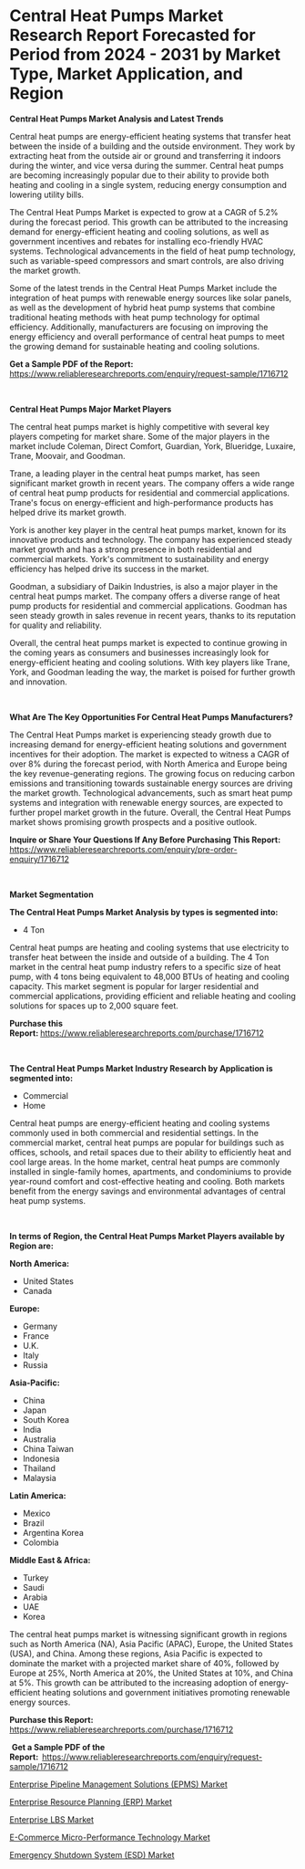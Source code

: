 <p><h1>Central Heat Pumps Market Research Report Forecasted for Period from 2024 -  2031 by Market Type, Market Application, and Region</h1></p><p><strong>Central Heat Pumps Market Analysis and Latest Trends</strong></p>
<p><p>Central heat pumps are energy-efficient heating systems that transfer heat between the inside of a building and the outside environment. They work by extracting heat from the outside air or ground and transferring it indoors during the winter, and vice versa during the summer. Central heat pumps are becoming increasingly popular due to their ability to provide both heating and cooling in a single system, reducing energy consumption and lowering utility bills.</p><p>The Central Heat Pumps Market is expected to grow at a CAGR of 5.2% during the forecast period. This growth can be attributed to the increasing demand for energy-efficient heating and cooling solutions, as well as government incentives and rebates for installing eco-friendly HVAC systems. Technological advancements in the field of heat pump technology, such as variable-speed compressors and smart controls, are also driving the market growth.</p><p>Some of the latest trends in the Central Heat Pumps Market include the integration of heat pumps with renewable energy sources like solar panels, as well as the development of hybrid heat pump systems that combine traditional heating methods with heat pump technology for optimal efficiency. Additionally, manufacturers are focusing on improving the energy efficiency and overall performance of central heat pumps to meet the growing demand for sustainable heating and cooling solutions.</p></p>
<p><strong>Get a Sample PDF of the Report:&nbsp;</strong> <a href="https://www.reliableresearchreports.com/enquiry/request-sample/1716712">https://www.reliableresearchreports.com/enquiry/request-sample/1716712</a></p>
<p>&nbsp;</p>
<p><strong>Central Heat Pumps Major Market Players</strong></p>
<p><p>The central heat pumps market is highly competitive with several key players competing for market share. Some of the major players in the market include Coleman, Direct Comfort, Guardian, York, Blueridge, Luxaire, Trane, Moovair, and Goodman.</p><p>Trane, a leading player in the central heat pumps market, has seen significant market growth in recent years. The company offers a wide range of central heat pump products for residential and commercial applications. Trane's focus on energy-efficient and high-performance products has helped drive its market growth.</p><p>York is another key player in the central heat pumps market, known for its innovative products and technology. The company has experienced steady market growth and has a strong presence in both residential and commercial markets. York's commitment to sustainability and energy efficiency has helped drive its success in the market.</p><p>Goodman, a subsidiary of Daikin Industries, is also a major player in the central heat pumps market. The company offers a diverse range of heat pump products for residential and commercial applications. Goodman has seen steady growth in sales revenue in recent years, thanks to its reputation for quality and reliability.</p><p>Overall, the central heat pumps market is expected to continue growing in the coming years as consumers and businesses increasingly look for energy-efficient heating and cooling solutions. With key players like Trane, York, and Goodman leading the way, the market is poised for further growth and innovation.</p></p>
<p>&nbsp;</p>
<p><strong>What Are The Key Opportunities For Central Heat Pumps Manufacturers?</strong></p>
<p><p>The Central Heat Pumps market is experiencing steady growth due to increasing demand for energy-efficient heating solutions and government incentives for their adoption. The market is expected to witness a CAGR of over 8% during the forecast period, with North America and Europe being the key revenue-generating regions. The growing focus on reducing carbon emissions and transitioning towards sustainable energy sources are driving the market growth. Technological advancements, such as smart heat pump systems and integration with renewable energy sources, are expected to further propel market growth in the future. Overall, the Central Heat Pumps market shows promising growth prospects and a positive outlook.</p></p>
<p><strong>Inquire or Share Your Questions If Any Before Purchasing This Report:</strong> <a href="https://www.reliableresearchreports.com/enquiry/pre-order-enquiry/1716712">https://www.reliableresearchreports.com/enquiry/pre-order-enquiry/1716712</a></p>
<p>&nbsp;</p>
<p><strong>Market Segmentation</strong></p>
<p><strong>The Central Heat Pumps Market Analysis by types is segmented into:</strong></p>
<p><ul><li>4 Ton</li></ul></p>
<p><p>Central heat pumps are heating and cooling systems that use electricity to transfer heat between the inside and outside of a building. The 4 Ton market in the central heat pump industry refers to a specific size of heat pump, with 4 tons being equivalent to 48,000 BTUs of heating and cooling capacity. This market segment is popular for larger residential and commercial applications, providing efficient and reliable heating and cooling solutions for spaces up to 2,000 square feet.</p></p>
<p><strong>Purchase this Report:&nbsp;</strong><a href="https://www.reliableresearchreports.com/purchase/1716712">https://www.reliableresearchreports.com/purchase/1716712</a></p>
<p>&nbsp;</p>
<p><strong>The Central Heat Pumps Market Industry Research by Application is segmented into:</strong></p>
<p><ul><li>Commercial</li><li>Home</li></ul></p>
<p><p>Central heat pumps are energy-efficient heating and cooling systems commonly used in both commercial and residential settings. In the commercial market, central heat pumps are popular for buildings such as offices, schools, and retail spaces due to their ability to efficiently heat and cool large areas. In the home market, central heat pumps are commonly installed in single-family homes, apartments, and condominiums to provide year-round comfort and cost-effective heating and cooling. Both markets benefit from the energy savings and environmental advantages of central heat pump systems.</p></p>
<p>&nbsp;</p>
<p><strong>In terms of Region, the Central Heat Pumps Market Players available by Region are:</strong></p>
<p>
    <p> <strong> North America: </strong>
        <ul>
            <li>United States</li>
            <li>Canada</li>
        </ul>
        </p> 
    <p> <strong> Europe: </strong>
        <ul>
            <li>Germany</li>
            <li>France</li>
            <li>U.K.</li>
            <li>Italy</li>
            <li>Russia</li>
        </ul>
        </p> 
    <p> <strong> Asia-Pacific: </strong>
        <ul>
            <li>China</li>
            <li>Japan</li>
            <li>South Korea</li>
            <li>India</li>
            <li>Australia</li>
            <li>China Taiwan</li>
            <li>Indonesia</li>
            <li>Thailand</li>
            <li>Malaysia</li>
        </ul>
        </p> 
    <p> <strong> Latin America: </strong>
        <ul>
            <li>Mexico</li>
            <li>Brazil</li>
            <li>Argentina Korea</li>
            <li>Colombia</li>
        </ul>
        </p> 
    <p> <strong> Middle East & Africa: </strong>
        <ul>
            <li>Turkey</li>
            <li>Saudi</li>
            <li>Arabia</li>
            <li>UAE</li>
            <li>Korea</li>
        </ul>
    </p>
    </p>
<p><p>The central heat pumps market is witnessing significant growth in regions such as North America (NA), Asia Pacific (APAC), Europe, the United States (USA), and China. Among these regions, Asia Pacific is expected to dominate the market with a projected market share of 40%, followed by Europe at 25%, North America at 20%, the United States at 10%, and China at 5%. This growth can be attributed to the increasing adoption of energy-efficient heating solutions and government initiatives promoting renewable energy sources.</p></p>
<p><strong>Purchase this Report: </strong><a href="https://www.reliableresearchreports.com/purchase/1716712">https://www.reliableresearchreports.com/purchase/1716712</a></p>
<p>&nbsp;<strong>Get a Sample PDF of the Report:&nbsp;&nbsp;</strong><a href="https://www.reliableresearchreports.com/enquiry/request-sample/1716712">https://www.reliableresearchreports.com/enquiry/request-sample/1716712</a></p>
<p><strong></strong></p>
<p><p><a href="https://medium.com/@ericahamill/enterprise-pipeline-management-solutions-epms-market-research-report-its-history-and-forecast-313e5816b211">Enterprise Pipeline Management Solutions (EPMS) Market</a></p><p><a href="https://medium.com/@ericahamill/enterprise-resource-planning-erp-market-the-key-to-successful-business-strategy-forecast-till-8e51dd66e724">Enterprise Resource Planning (ERP) Market</a></p><p><a href="https://medium.com/@ericahamill/analyzing-enterprise-lbs-market-global-industry-perspective-and-forecast-2024-to-2031-57f0e7745a11">Enterprise LBS Market</a></p><p><a href="https://medium.com/@ericahamill/e-commerce-micro-performance-technology-market-analysis-and-sze-forecasted-for-period-from-2024-to-3091307b07ef">E-Commerce Micro-Performance Technology Market</a></p><p><a href="https://medium.com/@ericahamill/emergency-shutdown-system-esd-market-comprehensive-assessment-by-type-application-and-50fa8d2084f6">Emergency Shutdown System (ESD) Market</a></p></p>